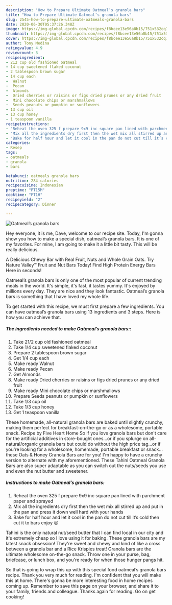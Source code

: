 ```yaml
---
description: "How to Prepare Ultimate Oatmeal’s granola bars"
title: "How to Prepare Ultimate Oatmeal’s granola bars"
slug: 2545-how-to-prepare-ultimate-oatmeals-granola-bars
date: 2020-06-30T05:37:26.348Z
image: https://img-global.cpcdn.com/recipes/f8bcee13e56a8b15/751x532cq70/oatmeals-granola-bars-recipe-main-photo.jpg
thumbnail: https://img-global.cpcdn.com/recipes/f8bcee13e56a8b15/751x532cq70/oatmeals-granola-bars-recipe-main-photo.jpg
cover: https://img-global.cpcdn.com/recipes/f8bcee13e56a8b15/751x532cq70/oatmeals-granola-bars-recipe-main-photo.jpg
author: Tony Medina
ratingvalue: 4.9
reviewcount: 3
recipeingredient:
- 212 cup old fashioned oatmeal
- 14 cup sweetened flaked coconut
- 2 tablespoon brown sugar
- 14 cup each
-  Walnut
-  Pecan
-  Almonds
-  Dried cherries or raisins or figs dried prunes or any dried fruit
-  Mini chocolate chips or marshmallows
-  Seeds peanuts or pumpkin or sunflowers
- 13 cup oil
- 13 cup honey
- 1 teaspoon vanilla
recipeinstructions:
- "Reheat the oven 325 f prepare 9x9 inc square pan lined with parchment paper and sprayed"
- "Mix all the ingredients dry first then the wet mix all stirred up and put in the pan and press it down well hard with your hands"
- "Bake for half hour and let it cool in the pan do not cut till it’s cold then cut it to bars enjoy 😉"
categories:
- Resep
tags:
- oatmeals
- granola
- bars

katakunci: oatmeals granola bars
nutrition: 284 calories
recipecuisine: Indonesian
preptime: "PT15M"
cooktime: "PT1H"
recipeyield: "2"
recipecategory: Dinner

---
```



![Oatmeal’s granola bars](https://img-global.cpcdn.com/recipes/f8bcee13e56a8b15/751x532cq70/oatmeals-granola-bars-recipe-main-photo.jpg)

Hey everyone, it is me, Dave, welcome to our recipe site. Today, I'm gonna show you how to make a special dish, oatmeal’s granola bars. It is one of my favorites. For mine, I am going to make it a little bit tasty. This will be really delicious.

A Delicious Chewy Bar with Real Fruit, Nuts and Whole Grain Oats. Try Nature Valley™ Fruit and Nut Bars Today! Find High Protein Energy Bars Here in seconds!

Oatmeal’s granola bars is only one of the most popular of current trending meals in the world. It's simple, it's fast, it tastes yummy. It's enjoyed by millions every day. They are nice and they look fantastic. Oatmeal’s granola bars is something that I have loved my whole life.


To get started with this recipe, we must first prepare a few ingredients. You can have oatmeal’s granola bars using 13 ingredients and 3 steps. Here is how you can achieve that.

##### The ingredients needed to make Oatmeal’s granola bars::

1. Take 21/2 cup old fashioned oatmeal
1. Take 1/4 cup sweetened flaked coconut
1. Prepare 2 tablespoon brown sugar
1. Get 1/4 cup each
1. Make ready  Walnut
1. Make ready  Pecan
1. Get  Almonds
1. Make ready  Dried cherries or raisins or figs dried prunes or any dried fruit
1. Make ready  Mini chocolate chips or marshmallows
1. Prepare  Seeds peanuts or pumpkin or sunflowers
1. Take 1/3 cup oil
1. Take 1/3 cup honey
1. Get 1 teaspoon vanilla


These homemade, all-natural granola bars are baked until slightly crunchy, making them perfect for breakfast-on-the-go or as a wholesome, portable snack. Recipe by Five Heart Home So if you love granola bars but don&#39;t care for the artificial additives in store-bought ones…or if you splurge on all-natural/organic granola bars but could do without the high price tag…or if you&#39;re looking for a wholesome, homemade, portable breakfast or snack…these Oats &amp; Honey Granola Bars are for you! I&#39;m happy to have a crunchy version to alternate with my aforementioned. These Tahini Oatmeal Granola Bars are also super adaptable as you can switch out the nuts/seeds you use and even the nut butter and sweetener. 

##### Instructions to make Oatmeal’s granola bars:

1. Reheat the oven 325 f prepare 9x9 inc square pan lined with parchment paper and sprayed
1. Mix all the ingredients dry first then the wet mix all stirred up and put in the pan and press it down well hard with your hands
1. Bake for half hour and let it cool in the pan do not cut till it’s cold then cut it to bars enjoy 😉


Tahini is the only natural nut/seed butter that I can find local in our city and it&#39;s extremely cheap so I love using it for baking. These granola bars are my latest snack obsession! They&#39;re sweet and chewy and kind of like a cross between a granola bar and a Rice Krispies treat! Granola bars are the ultimate wholesome on-the-go snack. Throw one in your purse, bag, briefcase, or lunch box, and you&#39;re ready for when those hunger pangs hit. 

So that is going to wrap this up with this special food oatmeal’s granola bars recipe. Thank you very much for reading. I'm confident that you will make this at home. There's gonna be more interesting food in home recipes coming up. Remember to save this page on your browser, and share it to your family, friends and colleague. Thanks again for reading. Go on get cooking!
